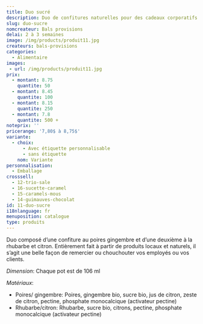 ```yaml
---
title: Duo sucré
description: Duo de confitures naturelles pour des cadeaux corporatifs
slug: duo-sucre
nomcreateur: Bals provisions
delai: 2 à 3 semaines
image: /img/products/produit11.jpg
createurs: bals-provisions
categories:
  - Alimentaire
images:
 - url: /img/products/produit11.jpg
prix:
  - montant: 8.75
    quantite: 50
  - montant: 8.45
    quantite: 100
  - montant: 8.15
    quantite: 250
  - montant: 7.8
    quantite: 500 +
noteprix: ''
pricerange: '7,80$ à 8,75$'
variante:
  - choix:
      - Avec étiquette personnalisable
      - sans étiquette
    nom: Variante
personnalisation:
  - Emballage
crosssell:
  - 12-trio-sale
  - 16-sucette-caramel
  - 15-caramels-mous
  - 14-guimauves-chocolat
id: 11-duo-sucre
i18nlanguage: fr
menuposition: catalogue
type: produits
---
```


Duo composé d’une confiture au poires gingembre et d’une deuxième à la rhubarbe et citron. Entièrement fait à partir de produits locaux et naturels, il s’agit une belle façon de remercier ou chouchouter vos employés ou vos clients. 

*Dimension*: Chaque pot est de 106 ml

*Matériaux*:

- Poires/ gingembre: Poires, gingembre bio, sucre bio, jus de citron, zeste de citron, pectine, phosphate monocalcique (activateur pectine)
- Rhubarbe/citron: Rhubarbe, sucre bio, citrons, pectine, phosphate monocalcique (activateur pectine)

